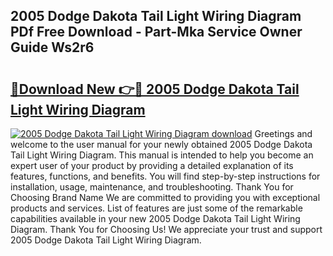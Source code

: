 ## 2005 Dodge Dakota Tail Light Wiring Diagram PDf Free Download - Part-Mka Service Owner Guide Ws2r6

# <h2><a href="http://dfswlw.blite.top/?on=2005+Dodge+Dakota+Tail+Light+Wiring+Diagram">🔗Download New 👉🔴 2005 Dodge Dakota Tail Light Wiring Diagram</a></h2>

[![2005 Dodge Dakota Tail Light Wiring Diagram download](https://i.imgur.com/lujVjoI.png)](http://dfswlw.blite.top/?on=2005+Dodge+Dakota+Tail+Light+Wiring+Diagram)
Greetings and welcome to the user manual for your newly obtained 2005 Dodge Dakota Tail Light Wiring Diagram. This manual is intended to help you become an expert user of your product by providing a detailed explanation of its features, functions, and benefits. You will find step-by-step instructions for installation, usage, maintenance, and troubleshooting. Thank You for Choosing Brand Name We are committed to providing you with exceptional products and services. List of features are just some of the remarkable capabilities available in your new 2005 Dodge Dakota Tail Light Wiring Diagram. Thank You for Choosing Us! We appreciate your trust and support 2005 Dodge Dakota Tail Light Wiring Diagram.
